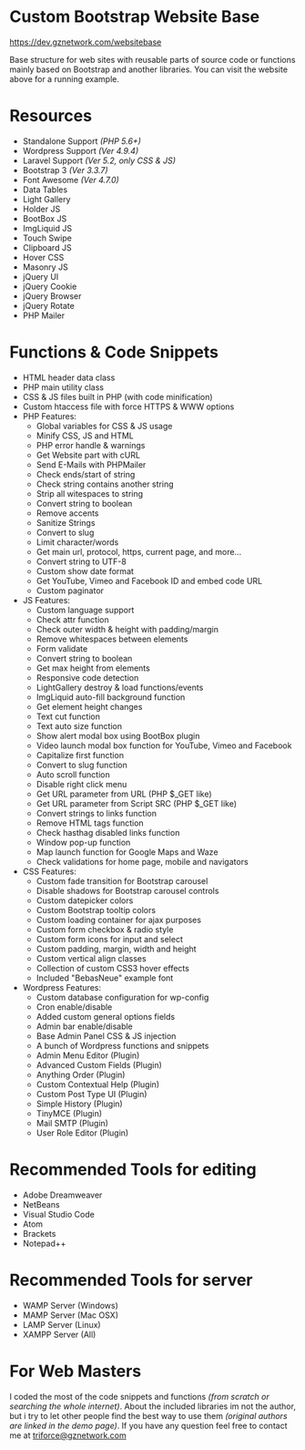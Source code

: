 # Custom Bootstrap Website Base
https://dev.gznetwork.com/websitebase

Base structure for web sites with reusable parts of source code or functions mainly based on Bootstrap and another libraries. You can visit the website above for a running example.

# Resources
- Standalone Support *(PHP 5.6+)*
- Wordpress Support *(Ver 4.9.4)*
- Laravel Support *(Ver 5.2, only CSS & JS)*
- Bootstrap 3 *(Ver 3.3.7)*
- Font Awesome *(Ver 4.7.0)*
- Data Tables
- Light Gallery
- Holder JS
- BootBox JS
- ImgLiquid JS
- Touch Swipe
- Clipboard JS
- Hover CSS
- Masonry JS
- jQuery UI
- jQuery Cookie
- jQuery Browser
- jQuery Rotate
- PHP Mailer

# Functions & Code Snippets
- HTML header data class
- PHP main utility class
- CSS & JS files built in PHP (with code minification)
- Custom htaccess file with force HTTPS & WWW options
- PHP Features:
	- Global variables for CSS & JS usage
	- Minify CSS, JS and HTML
	- PHP error handle & warnings
	- Get Website part with cURL
	- Send E-Mails with PHPMailer
	- Check ends/start of string
	- Check string contains another string
	- Strip all witespaces to string
	- Convert string to boolean
	- Remove accents
	- Sanitize Strings
	- Convert to slug
	- Limit character/words
	- Get main url, protocol, https, current page, and more...
	- Convert string to UTF-8
	- Custom show date format
	- Get YouTube, Vimeo and Facebook ID and embed code URL
	- Custom paginator
- JS Features:
	- Custom language support
	- Check attr function
	- Check outer width & height with padding/margin
	- Remove whitespaces between elements
	- Form validate
	- Convert string to boolean
	- Get max height from elements
	- Responsive code detection
	- LightGallery destroy & load functions/events
	- ImgLiquid auto-fill background function
	- Get element height changes
	- Text cut function
	- Text auto size function
	- Show alert modal box using BootBox plugin
	- Video launch modal box function for YouTube, Vimeo and Facebook
	- Capitalize first function
	- Convert to slug function
	- Auto scroll function
	- Disable right click menu
	- Get URL parameter from URL (PHP $_GET like)
	- Get URL parameter from Script SRC (PHP $_GET like)
	- Convert strings to links function
	- Remove HTML tags function
	- Check hasthag disabled links function
	- Window pop-up function
	- Map launch function for Google Maps and Waze
	- Check validations for home page, mobile and navigators
- CSS Features:
	- Custom fade transition for Bootstrap carousel
	- Disable shadows for Bootstrap carousel controls
	- Custom datepicker colors
	- Custom Bootstrap tooltip colors
	- Custom loading container for ajax purposes
	- Custom form checkbox & radio style
	- Custom form icons for input and select
	- Custom padding, margin, width and height
	- Custom vertical align classes
	- Collection of custom CSS3 hover effects
	- Included "BebasNeue" example font 
- Wordpress Features:
	- Custom database configuration for wp-config
	- Cron enable/disable
	- Added custom general options fields
	- Admin bar enable/disable
	- Base Admin Panel CSS & JS injection
	- A bunch of Wordpress functions and snippets
	- Admin Menu Editor (Plugin)
	- Advanced Custom Fields (Plugin)
	- Anything Order (Plugin)
	- Custom Contextual Help (Plugin)
	- Custom Post Type UI (Plugin)
	- Simple History (Plugin)
	- TinyMCE (Plugin)
	- Mail SMTP (Plugin)
	- User Role Editor (Plugin)

# Recommended Tools for editing
- Adobe Dreamweaver
- NetBeans
- Visual Studio Code
- Atom
- Brackets
- Notepad++

# Recommended Tools for server
- WAMP Server (Windows)
- MAMP Server (Mac OSX)
- LAMP Server (Linux)
- XAMPP Server (All)

# For Web Masters
I coded the most of the code snippets and functions *(from scratch or searching the whole internet)*. About the included libraries im not the author, but i try to let other people find the best way to use them *(original authors are linked in the demo page)*. If you have any question feel free to contact me at triforce@gznetwork.com